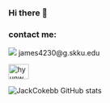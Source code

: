 ### Hi there 👋

<h3 align="left">contact me:</h3>
<p><a href="james4230@g.skku.edu" target="_blank"><img src="https://img.shields.io/badge/Gmail-EA4335?style=flat-square&logo=Gmail&logoColor=white""/></a> james4230@g.skku.edu</p>
<a href="https://instagram.com/hyunwhogavejee" target="blank"><img align="center" src="https://raw.githubusercontent.com/rahuldkjain/github-profile-readme-generator/master/src/images/icons/Social/instagram.svg" alt="hyunwhogavejee" height="30" width="40" /></a>


![JackCokebb GitHub stats](https://github-readme-stats.vercel.app/api?username=JackCokebb&show_icons=true&theme=radical)


